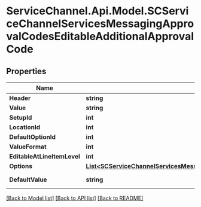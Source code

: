 # ServiceChannel.Api.Model.SCServiceChannelServicesMessagingApprovalCodesEditableAdditionalApprovalCode

## Properties

Name | Type | Description | Notes
------------ | ------------- | ------------- | -------------
**Header** | **string** |  | [optional] 
**Value** | **string** |  | [optional] 
**SetupId** | **int** |  | [optional] 
**LocationId** | **int** |  | [optional] 
**DefaultOptionId** | **int** |  | [optional] 
**ValueFormat** | **int** |  | [optional] 
**EditableAtLineItemLevel** | **int** |  | [optional] 
**Options** | [**List&lt;SCServiceChannelServicesMessagingApprovalCodesAdditionalApprovalCodeOption&gt;**](SCServiceChannelServicesMessagingApprovalCodesAdditionalApprovalCodeOption.md) |  | [optional] 
**DefaultValue** | **string** |  | [optional] [readonly] 

[[Back to Model list]](../README.md#documentation-for-models) [[Back to API list]](../README.md#documentation-for-api-endpoints) [[Back to README]](../README.md)

